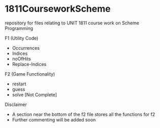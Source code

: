 # 1811CourseworkScheme
repository for files relating to UNIT 1811 course work on Scheme Programming 

F1 (Utility Code)
- Occurrences 
- Indices
- noOfHits
- Replace-Indices

F2 (Game Functionality)
- restart
- guess
- solve [Not Complete]

Disclaimer
- A section near the bottom of the f2 file stores all the functions for f2
- Further commenting will be added soon 
